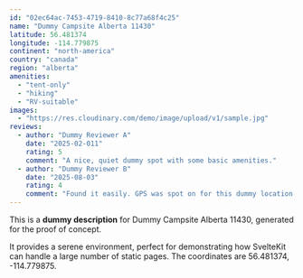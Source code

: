 ```yaml
---
id: "02ec64ac-7453-4719-8410-8c77a68f4c25"
name: "Dummy Campsite Alberta 11430"
latitude: 56.481374
longitude: -114.779875
continent: "north-america"
country: "canada"
region: "alberta"
amenities:
  - "tent-only"
  - "hiking"
  - "RV-suitable"
images:
  - "https://res.cloudinary.com/demo/image/upload/v1/sample.jpg"
reviews:
  - author: "Dummy Reviewer A"
    date: "2025-02-011"
    rating: 5
    comment: "A nice, quiet dummy spot with some basic amenities."
  - author: "Dummy Reviewer B"
    date: "2025-08-03"
    rating: 4
    comment: "Found it easily. GPS was spot on for this dummy location."
---
```


This is a **dummy description** for Dummy Campsite Alberta 11430, generated for the proof of concept.

It provides a serene environment, perfect for demonstrating how SvelteKit can handle a large number of static pages. The coordinates are 56.481374, -114.779875.
